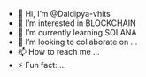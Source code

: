 - 👋 Hi, I’m @Daidipya-vhits
- 👀 I’m interested in BLOCKCHAIN
- 🌱 I’m currently learning SOLANA
- 💞️ I’m looking to collaborate on ...
- 📫 How to reach me ...
- ⚡ Fun fact: ...

<!---
Daidipya-vhits/Daidipya-vhits is a ✨ special ✨ repository because its `README.md` (this file) appears on your GitHub profile.
You can click the Preview link to take a look at your changes.
--->

